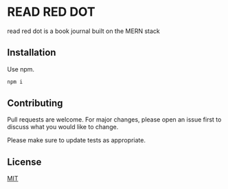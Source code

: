 # READ RED DOT

read red dot is a book journal built on the MERN stack

## Installation

Use npm.

```bash
npm i
```

## Contributing

Pull requests are welcome. For major changes, please open an issue first
to discuss what you would like to change.

Please make sure to update tests as appropriate.

## License

[MIT](https://choosealicense.com/licenses/mit/)
